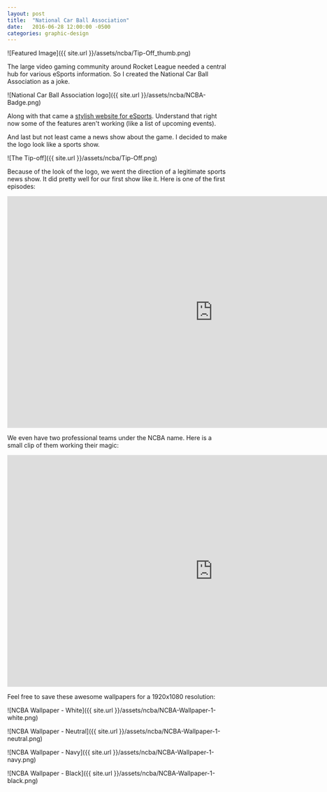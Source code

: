 ```yaml
---
layout: post
title:  "National Car Ball Association"
date:   2016-06-28 12:00:00 -0500
categories: graphic-design
---
```


![Featured Image]({{ site.url }}/assets/ncba/Tip-Off_thumb.png)

The large video gaming community around Rocket League needed a central hub for various eSports information. So I created the National Car Ball Association as a joke.

![National Car Ball Association logo]({{ site.url }}/assets/ncba/NCBA-Badge.png)

Along with that came a [stylish website for eSports](http://nationalcarball.com/test/features/). Understand that right now some of the features aren't working (like a list of upcoming events).

And last but not least came a news show about the game. I decided to make the logo look like a sports show.

![The Tip-off]({{ site.url }}/assets/ncba/Tip-Off.png)


Because of the look of the logo, we went the direction of a legitimate sports news show. It did pretty well for our first show like it. Here is one of the first episodes:

<iframe width="940" height="530" src="http://www.youtube.com/v/_TFd3jJ6tak?controls=0&rel=0&showinfo=0&VQ=HD1080" frameborder="0" allowfullscreen></iframe>


We even have two professional teams under the NCBA name. Here is a small clip of them working their magic:

<iframe width="940" height="530" src="http://www.youtube.com/v/WLMqcE2RWhs?controls=0&rel=0&showinfo=0&VQ=HD1080" frameborder="0" allowfullscreen></iframe>

Feel free to save these awesome wallpapers for a 1920x1080 resolution:

![NCBA Wallpaper - White]({{ site.url }}/assets/ncba/NCBA-Wallpaper-1-white.png)

![NCBA Wallpaper - Neutral]({{ site.url }}/assets/ncba/NCBA-Wallpaper-1-neutral.png)

![NCBA Wallpaper - Navy]({{ site.url }}/assets/ncba/NCBA-Wallpaper-1-navy.png)

![NCBA Wallpaper - Black]({{ site.url }}/assets/ncba/NCBA-Wallpaper-1-black.png)